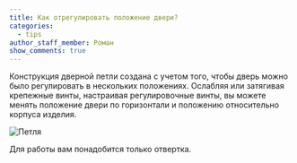 ```yaml
---
title: Как отрегулировать положение двери?
categories:
  - tips
author_staff_member: Роман
show_comments: true
---
```


Конструкция дверной петли создана с учетом того, чтобы дверь можно было регулировать в нескольких положениях. Ослабляя или затягивая крепежные винты, настраивая регулировочные винты, вы можете менять положение двери по горизонтали и положению относительно корпуса изделия.


![Петля](http://sborkamebeli-mair.ru/images/articles/petlia.jpg)


Для работы вам понадобится только отвертка.
